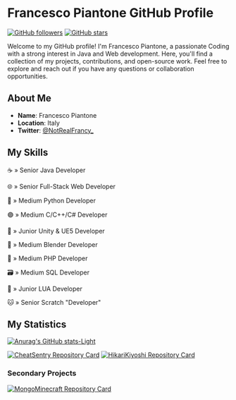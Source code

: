 # Francesco Piantone GitHub Profile

[![GitHub followers](https://img.shields.io/github/followers/NotRealFrancy?label=Follow&style=social)](https://github.com/NotRealFrancy)
[![GitHub stars](https://img.shields.io/github/stars/NotRealFrancy?style=social)](https://github.com/NotRealFrancy)

Welcome to my GitHub profile! I'm Francesco Piantone, a passionate Coding with a strong interest in Java and Web development. Here, you'll find a collection of my projects, contributions, and open-source work. Feel free to explore and reach out if you have any questions or collaboration opportunities.

## About Me

- **Name**: Francesco Piantone
- **Location**: Italy
- **Twitter**: [@NotRealFrancy_](https://twitter.com/NotRealFrancy_)

## My Skills

<p>☕ » Senior Java Developer</p>
<p>🌐 » Senior Full-Stack Web Developer</p>
<p>🐍 » Medium Python Developer</p>
<p>🟣 » Medium C/C++/C# Developer</p>
<p>🧊 » Junior Unity & UE5 Developer</p>
<p>🔸 » Medium Blender Developer</p>
<p>🐘 » Medium PHP Developer</p>
<p>🗃 » Medium SQL Developer</p>
<p>🔵 » Junior LUA Developer</p>
<p>🐱 » Senior Scratch "Developer"</p>

## My Statistics

[![Anurag's GitHub stats-Light](https://github-readme-stats.vercel.app/api?username=NotRealFrancy\&show_icons=true\&theme=default#gh-light-mode-only)](https://github.com/NotRealFrancy)

[![CheatSentry Repository Card](https://github-readme-stats.vercel.app/api/pin/?username=NotRealFrancy&repo=CheatSentry)](https://github.com/NotRealFrancy/CheatSentry)
[![HikariKiyoshi Repository Card](https://github-readme-stats.vercel.app/api/pin/?username=NotRealFrancy&repo=HikariKiyoshi)](https://github.com/NotRealFrancy/HikariKiyoshi)

### Secondary Projects
[![MongoMinecraft Repository Card](https://github-readme-stats.vercel.app/api/pin/?username=NotRealFrancy&repo=MongoMinecraft)](https://github.com/NotRealFrancy/MongoMinecraft)
